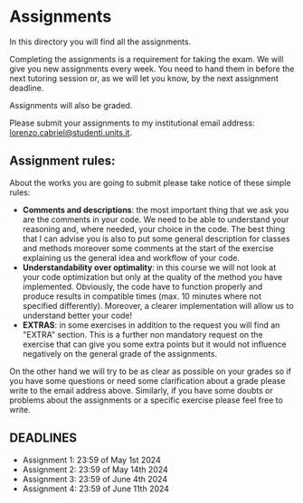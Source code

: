 # Assignments

In this directory you will find all the assignments. 

Completing the assignments is a requirement for taking the exam. We will give you new assignments every week. You need to hand them in before the next tutoring session or, as we will let you know, by the next assignment deadline.

Assignments will also be graded.

Please submit your assignments to my institutional email address: lorenzo.cabriel@studenti.units.it.

## Assignment rules:

About the works you are going to submit please take notice of these simple rules:

- **Comments and descriptions**: the most important thing that we ask you are the comments in your code. We need to be able to understand your reasoning and, where needed, your choice in the code. The best thing that I can advise you is also to put some general description for classes and methods moreover some comments at the start of the exercise explaining us the general idea and workflow of your code.
- **Understandability over optimality**: in this course we will not look at your code optimization but only at the quality of the method you have implemented. Obviously, the code have to function properly and produce results in compatible times (max. 10 minutes where not specified differently). Moreover, a clearer implementation will allow us to understand better your code!
- **EXTRAS**: in some exercises in addition to the request you will find an "EXTRA" section. This is a further non mandatory request on the exercise that can give you some extra points but it would not influence negatively on the general grade of the assignments.

On the other hand we will try to be as clear as possible on your grades so if you have some questions or need some clarification about a grade please write to the email address above. Similarly, if you have some doubts or problems about the assignments or a specific exercise please feel free to write. 

## DEADLINES

- Assignment 1: 23:59 of May 1st 2024
- Assignment 2: 23:59 of May 14th 2024
- Assignment 3: 23:59 of June 4th 2024
- Assignment 4: 23:59 of June 11th 2024
